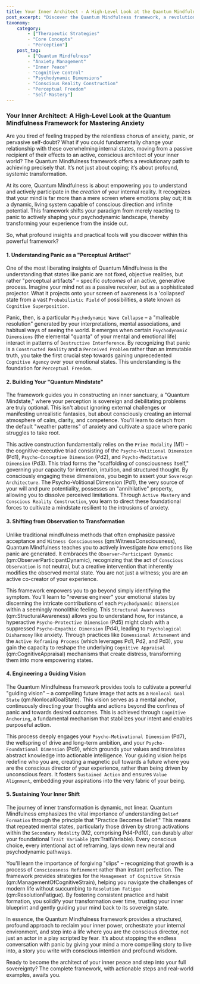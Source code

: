 ```yaml
---
title: Your Inner Architect - A High-Level Look at the Quantum Mindfulness Framework for Mastering Anxiety
post_excerpt: "Discover the Quantum Mindfulness framework, a revolutionary approach that empowers you to actively shape your inner world and overcome anxiety. This post explores how to transform your relationship with internal states by understanding perception as a generative force, building a 'Quantum Mindstate,' and engineering a guiding vision for lasting inner peace."
taxonomy:
    category:
        - ["Therapeutic Strategies"
        - "Core Concepts"
        - "Perception"]
    post_tag:
        - ["Quantum Mindfulness"
        - "Anxiety Management"
        - "Inner Peace"
        - "Cognitive Control"
        - "Psychodynamic Dimensions"
        - "Conscious Reality Construction"
        - "Perceptual Freedom"
        - "Self-Mastery"]
---
```

### Your Inner Architect: A High-Level Look at the Quantum Mindfulness Framework for Mastering Anxiety

Are you tired of feeling trapped by the relentless chorus of anxiety, panic, or pervasive self-doubt? What if you could fundamentally change your relationship with these overwhelming internal states, moving from a passive recipient of their effects to an active, conscious architect of your inner world? The Quantum Mindfulness framework offers a revolutionary path to achieving precisely that. It’s not just about coping; it’s about profound, systemic transformation.

At its core, Quantum Mindfulness is about empowering you to understand and actively participate in the *creation* of your internal reality. It recognizes that your mind is far more than a mere screen where emotions play out; it is a dynamic, living system capable of conscious direction and infinite potential. This framework shifts your paradigm from merely reacting to panic to actively shaping your psychodynamic landscape, thereby transforming your experience from the inside out.

So, what profound insights and practical tools will you discover within this powerful framework?

#### 1. Understanding Panic as a "Perceptual Artifact"

One of the most liberating insights of Quantum Mindfulness is the understanding that states like panic are not fixed, objective realities, but rather "perceptual artifacts" – specific *outcomes* of an active, generative process. Imagine your mind not as a passive receiver, but as a sophisticated projector. What it projects onto your screen of awareness is a 'collapsed' state from a vast `Probabilistic Field` of possibilities, a state known as `Cognitive Superposition`.

Panic, then, is a particular `Psychodynamic Wave Collapse` – a "malleable resolution" generated by your interpretations, mental associations, and habitual ways of seeing the world. It emerges when certain `Psychodynamic Dimensions` (the elemental "quanta" of your mental and emotional life) interact in patterns of `Destructive Interference`. By recognizing that panic is a `Constructed Reality` and a `Perceived Problem` rather than an immutable truth, you take the first crucial step towards gaining unprecedented `Cognitive Agency` over your emotional states. This understanding is the foundation for `Perceptual Freedom`.

#### 2. Building Your "Quantum Mindstate"

The framework guides you in constructing an inner sanctuary, a "Quantum Mindstate," where your perception is sovereign and debilitating problems are truly optional. This isn't about ignoring external challenges or manifesting unrealistic fantasies, but about consciously creating an internal atmosphere of calm, clarity, and competence. You'll learn to detach from the default "weather patterns" of anxiety and cultivate a space where panic struggles to take root.

This active construction fundamentally relies on the `Prime Modality` (M1) – the cognitive-executive triad consisting of the `Psycho-Volitional Dimension` (Pd1), `Psycho-Conceptive Dimension` (Pd2), and `Psycho-Meditative Dimension` (Pd3). This triad forms the "scaffolding of consciousness itself," governing your capacity for intention, intuition, and structured thought. By consciously engaging these dimensions, you begin to assert your `Sovereign Architecture`. The Psycho-Volitional Dimension (Pd1), the very source of your will and pure potentiality, possesses an "annihilative" property, allowing you to dissolve perceived limitations. Through `Active Mastery` and `Conscious Reality Construction`, you learn to direct these foundational forces to cultivate a mindstate resilient to the intrusions of anxiety.

#### 3. Shifting from Observation to Transformation

Unlike traditional mindfulness methods that often emphasize passive acceptance and `Witness Consciousness` (qm:WitnessConsciousness), Quantum Mindfulness teaches you to actively investigate *how* emotions like panic are generated. It embraces the `Observer-Participant Dynamic` (qm:ObserverParticipantDynamic), recognizing that the act of `Conscious Observation` is not neutral, but a creative intervention that inherently modifies the observed mental state. You are not just a witness; you are an active co-creator of your experience.

This framework empowers you to go beyond simply identifying the symptom. You'll learn to "reverse engineer" your emotional states by discerning the intricate contributions of each `Psychodynamic Dimension` within a seemingly monolithic feeling. This `Structural Awareness` (qm:StructuralAwareness) allows you to understand how, for instance, a hyperactive `Psycho-Protective Dimension` (Pd5) might clash with a suppressed `Psycho-Empathic Dimension` (Pd4), leading to `Psychological Disharmony` like anxiety. Through practices like `Dimensional Attunement` and the `Active Reframing Process` (which leverages Pd1, Pd2, and Pd3), you gain the capacity to reshape the underlying `Cognitive Appraisal` (qm:CognitiveAppraisal) mechanisms that create distress, transforming them into more empowering states.

#### 4. Engineering a Guiding Vision

The Quantum Mindfulness framework provides tools to cultivate a powerful "guiding vision" – a compelling future image that acts as a `Nonlocal Goal State` (qm:NonlocalGoalState). This vision serves as a mental anchor, continuously directing your thoughts and actions beyond the confines of panic and towards desired outcomes. This is achieved through `Cognitive Anchoring`, a fundamental mechanism that stabilizes your intent and enables purposeful action.

This process deeply engages your `Psycho-Motivational Dimension` (Pd7), the wellspring of drive and long-term ambition, and your `Psycho-Foundational Dimension` (Pd9), which grounds your values and translates abstract knowledge into actionable intelligence. Your guiding vision helps redefine who you are, creating a magnetic pull towards a future where you are the conscious director of your experience, rather than being driven by unconscious fears. It fosters `Sustained Action` and ensures `Value Alignment`, embedding your aspirations into the very fabric of your being.

#### 5. Sustaining Your Inner Shift

The journey of inner transformation is dynamic, not linear. Quantum Mindfulness emphasizes the vital importance of understanding `Belief Formation` through the principle that "Practice Becomes Belief." This means that repeated mental states, particularly those driven by strong activations within the `Secondary Modality` (M2, comprising Pd4-Pd10), can durably alter your foundational `Trait Variable` (qm:TraitVariable). Every conscious choice, every intentional act of reframing, lays down new neural and psychodynamic pathways.

You'll learn the importance of forgiving "slips" – recognizing that growth is a process of `Consciousness Refinement` rather than instant perfection. The framework provides strategies for the `Management of Cognitive Strain` (qm:ManagementOfCognitiveStrain), helping you navigate the challenges of modern life without succumbing to `Resolution Fatigue` (qm:ResolutionFatigue). By fostering consistent practice and habit formation, you solidify your transformation over time, trusting your inner blueprint and gently guiding your mind back to its sovereign state.

In essence, the Quantum Mindfulness framework provides a structured, profound approach to reclaim your inner power, orchestrate your internal environment, and step into a life where you are the conscious director, not just an actor in a play scripted by fear. It’s about stopping the endless conversation with panic by giving your mind a more compelling story to live into, a story you write with conscious intention and profound wisdom.

Ready to become the architect of your inner peace and step into your full sovereignty? The complete framework, with actionable steps and real-world examples, awaits you.